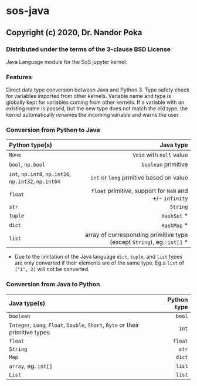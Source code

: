 # sos-java

## Copyright (c) 2020, Dr. Nandor Poka

### Distributed under the terms of the 3-clause BSD License

Java Language module for the SoS jupyter kernel.

### Features

Direct data type conversion between Java and Python 3. Type safety check for variables imported from other kernels.
Variable name and type is globally kept for variables coming from other kernels. If a variable with an existing name is passed, but the 
new type does not match the old type, the kernel automatically renames the incoming variable and warns the user.

### Conversion from Python to Java

|           **Python type(s)**                           | **Java type**     |
| :---                                               | ---:           |
| `None`      | `Void` with `null` value      |
| `bool`, `np.bool`     | `boolean` primitive      |
| `int`, `np.int8`, `np.int16`, `np.int32`, `np.int64` | `int` or `long` prmitive based on value |
| `float` | `float` primitive, support for `NaN` and +/- `infinity`  |
| `str`      |`String`      |
| `tuple`      | `HashSet` *     |
| `dict`      | `HashMap` *     |
| `list`      | array of corresponding primitive type (except `String`), eg.: `int[]` *     |

* Due to the limitation of the Java language `dict`, `tuple`, and `list` types are only converted if their elements are of the same type. Eg.a `list` of `["1", 2]` will not be converted.

### Conversion from Java to Python

|           **Java type(s)**                           | **Python type**     |
| :---                                               | ---:           |
| `boolean` | `bool`  |
| `Integer`, `Long`, `Float`, `Double`, `Short`, `Byte` or their primitive types| `int`|
| `float`   | `float` |
| `String`  | `str`   |
| `Map`     | `dict`  |
| `array`, eg. `int[]`| `list`    |
| `List`    | `list` |